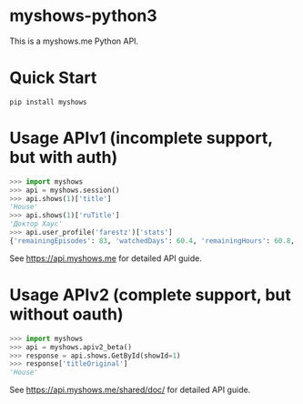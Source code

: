 # myshows-python3
This is a myshows.me Python API.

# Quick Start
```
pip install myshows
```
# Usage APIv1 (incomplete support, but with auth)
```python
>>> import myshows
>>> api = myshows.session()
>>> api.shows(1)['title']
'House'
>>> api.shows(1)['ruTitle']
'Доктор Хаус'
>>> api.user_profile('farestz')['stats']
{'remainingEpisodes': 83, 'watchedDays': 60.4, 'remainingHours': 60.8, 'totalHours': 1509.3, 'watchedEpisodes': 2199, 'remainingDays': 2.5, 'totalEpisodes': 2282, 'watchedHours': 1448.5, 'totalDays': 62.9}
```

See https://api.myshows.me for detailed API guide.

# Usage APIv2 (complete support, but without oauth)
```python
>>> import myshows
>>> api = myshows.apiv2_beta()
>>> response = api.shows.GetById(showId=1)
>>> response['titleOriginal']
'House'
```

See https://api.myshows.me/shared/doc/ for detailed API guide.
